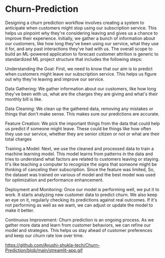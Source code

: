 # Churn-Prediction
Designing a churn prediction workflow involves creating a system to anticipate when customers might stop using our subscription service. This helps us pinpoint why they're considering leaving and gives us a chance to improve their experience. Initially, we gather a bunch of information about our customers, like how long they've been using our service, what they use it for, and any past interactions they've had with us.
The overall scope to build an ML-powered application to forecast customer attrition is generic to standardized ML project structure that includes the following steps:

Understanding the Goal:
First, we need to know that our aim is to predict when customers might leave our subscription service. This helps us figure out why they're leaving and improve our service.

Data Gathering:
We gather information about our customers, like how long they've been with us, what are the charges they are giving and what's their monthly bill is like.

Data Cleaning:
We clean up the gathered data, removing any mistakes or things that don't make sense. This makes sure our predictions are accurate.

Feature Creation:
We pick the important things from the data that could help us predict if someone might leave. These could be things like how often they use our service,  whether they are senior citizen or not or what are their total charges

Training a Model:
Next, we use the cleaned and processed data to train a machine learning model. This model learns from patterns in the data and tries to understand what factors are related to customers leaving or staying. It's like teaching a computer to recognize the signs that someone might be thinking of canceling their subscription. Since the feature was limited, So, the dataset was trained on various of model and the best model was used for optimization and performance enhancement.

Deployment and Monitoring:
Once our model is performing well, we put it to work. It starts analyzing new customer data to predict churn. We also keep an eye on it, regularly checking its predictions against real outcomes. If it's not performing as well as we want, we can adjust or update the model to make it better.

Continuous Improvement:
Churn prediction is an ongoing process. As we gather more data and learn from customer behaviors, we can refine our model and strategies. This helps us stay ahead of customer preferences and keep our churn rate low over time.


https://github.com/Ayushi-shukla-tech/Churn-Prediction/blob/main/streamlit-app.gif
